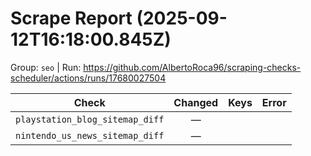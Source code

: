 # Scrape Report (2025-09-12T16:18:00.845Z)

Group: `seo`  |  Run: https://github.com/AlbertoRoca96/scraping-checks-scheduler/actions/runs/17680027504

| Check | Changed | Keys | Error |
|---|:---:|:--|:--|
| `playstation_blog_sitemap_diff` | — |  |  |
| `nintendo_us_news_sitemap_diff` | — |  |  |
